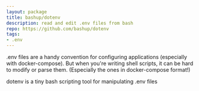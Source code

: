 ```yaml
---
layout: package
title: bashup/dotenv
description: read and edit .env files from bash
repo: https://github.com/bashup/dotenv
tags:
- .env
---
```

.env files are a handy convention for configuring applications (especially with docker-compose). But when you're writing shell scripts, it can be hard to modify or parse them. (Especially the ones in docker-compose format!)

dotenv is a tiny bash scripting tool for manipulating .env files

